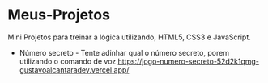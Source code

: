# Meus-Projetos
 Mini Projetos para treinar a lógica utilizando, HTML5, CSS3 e JavaScript.

* Número secreto - Tente adinhar qual o número secreto, porem utilizando o comando de voz
https://jogo-numero-secreto-52d2k1qmg-gustavoalcantaradev.vercel.app/
